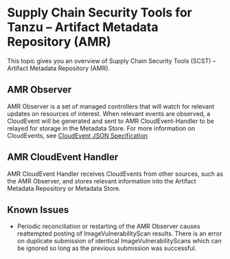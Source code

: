 # Supply Chain Security Tools for Tanzu – Artifact Metadata Repository (AMR)

This topic gives you an overview of Supply Chain Security Tools (SCST) – Artifact Metadata Repository (AMR).

## AMR Observer

AMR Observer is a set of managed controllers that will watch for relevant updates on resources of interest. When relevant events are observed, a CloudEvent will be generated and sent to AMR CloudEvent-Handler to be relayed for storage in the Metadata Store. For more information on CloudEvents, see [CloudEvent JSON Specification](./cloudevents.hbs.mds)

## AMR CloudEvent Handler

AMR CloudEvent Handler receives CloudEvents from other sources, such as the AMR Observer, and stores relevant information into the Artifact Metadata Repository or Metadata Store.

## Known Issues

- Periodic reconciliation or restarting of the AMR Observer causes reattempted posting of ImageVulnerabilityScan results. There is an error on duplicate submission of identical ImageVulnerabilityScans which can be ignored so long as the previous submission was successful.